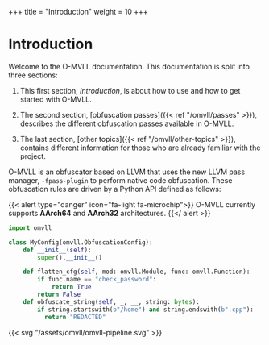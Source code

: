 +++
title = "Introduction"
weight = 10
+++

# Introduction

Welcome to the O-MVLL documentation. This documentation is split into three sections:

1. This first section, *Introduction*, is about how to use and how to get started with O-MVLL.

2. The second section, [obfuscation passes]({{< ref "/omvll/passes" >}}), describes
   the different obfuscation passes available in O-MVLL.

3. The last section, [other topics]({{< ref "/omvll/other-topics" >}}), contains different information
   for those who are already familiar with the project.

O-MVLL is an obfuscator based on LLVM that uses the new LLVM pass manager, `-fpass-plugin` to perform
native code obfuscation. These obfuscation rules are driven by a Python API defined as follows:

{{< alert type="danger" icon="fa-light fa-microchip">}}
O-MVLL currently supports **AArch64** and **AArch32** architectures.
{{</ alert >}}

```python
import omvll

class MyConfig(omvll.ObfuscationConfig):
    def __init__(self):
        super().__init__()

    def flatten_cfg(self, mod: omvll.Module, func: omvll.Function):
        if func.name == "check_password":
            return True
        return False
    def obfuscate_string(self, _, __, string: bytes):
        if string.startswith(b"/home") and string.endswith(b".cpp"):
          return "REDACTED"
```

{{< svg "/assets/omvll/omvll-pipeline.svg" >}}
